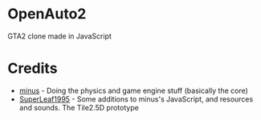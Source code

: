 # OpenAuto2
GTA2 clone made in JavaScript

# Credits
* [minus](https://github.com/minusyt23) - Doing the physics and game engine stuff (basically the core)
* [SuperLeaf1995](https://github.com/SuperLeaf1995) - Some additions to minus's JavaScript, and resources and sounds. The Tile2.5D prototype
